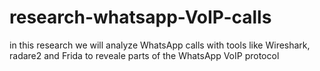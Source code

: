 # research-whatsapp-VoIP-calls
in this research we will analyze WhatsApp calls with tools like Wireshark, radare2 and Frida to reveale parts of the WhatsApp VoIP protocol
